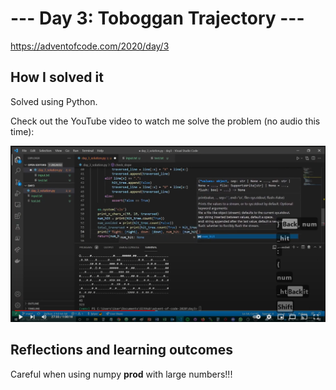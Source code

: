 # --- Day 3: Toboggan Trajectory ---

https://adventofcode.com/2020/day/3

## How I solved it

Solved using Python.

Check out the YouTube video to watch me solve the problem (no audio this time):

[![Solution video](youtube-screenshot.PNG)](https://www.youtube.com/watch?v=fmsex2XvFfA)

## Reflections and learning outcomes

Careful when using numpy **prod** with large numbers!!!

